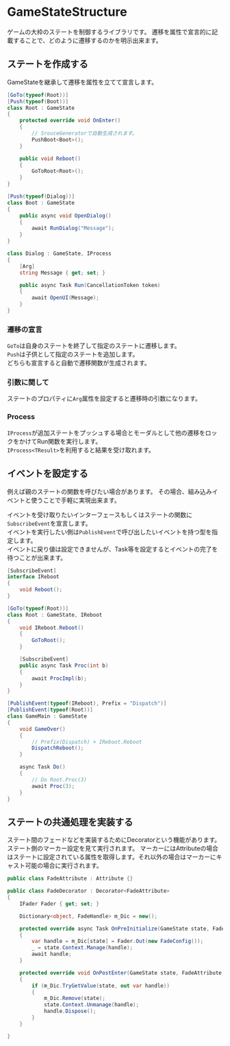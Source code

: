 # GameStateStructure

ゲームの大枠のステートを制御するライブラリです。
遷移を属性で宣言的に記載することで、どのように遷移するのかを明示出来ます。

## ステートを作成する
GameStateを継承して遷移を属性を立てて宣言します。

```cs
[GoTo(typeof(Root))]
[Push(typeof(Boot))]
class Root : GameState
{
	protected override void OnEnter()
	{
		// SrouceGeneratorで自動生成されます。
		PushBoot<Boot>();
	}

	public void Reboot()
	{
		GoToRoot<Root>();
	}
}

[Push(typeof(Dialog))]
class Boot : GameState
{
	public async void OpenDialog()
	{
		await RunDialog("Message");
	}
}

class Dialog : GameState, IProcess
{
	[Arg]
	string Message { get; set; }

	public async Task Run(CancellationToken token)
	{
		await OpenUI(Message);
	}
}
```

### 遷移の宣言
`GoTo`は自身のステートを終了して指定のステートに遷移します。  
`Push`は子供として指定のステートを追加します。  
どちらも宣言すると自動で遷移関数が生成されます。  

### 引数に関して
ステートのプロパティに`Arg`属性を設定すると遷移時の引数になります。

### Process
`IProcess`が追加ステートをプッシュする場合とモーダルとして他の遷移をロックをかけてRun関数を実行します。  
`IProcess<TResult>`を利用すると結果を受け取れます。  

## イベントを設定する

例えば親のステートの関数を呼びたい場合があります。
その場合、組み込みイベントと使うことで手軽に実現出来ます。

イベントを受け取りたいインターフェースもしくはステートの関数に`SubscribeEvent`を宣言します。  
イベントを実行したい側は`PublishEvent`で呼び出したいイベントを持つ型を指定します。  
イベントに戻り値は設定できませんが、Task等を設定するとイベントの完了を待つことが出来ます。

```cs
[SubscribeEvent]
interface IReboot
{
	void Reboot();
}

[GoTo(typeof(Root))]
class Root : GameState, IReboot
{
	void IReboot.Reboot()
	{
		GoToRoot();
	}

	[SubscribeEvent]
	public async Task Proc(int b)
	{
		await ProcImpl(b);
	}
}

[PublishEvent(typeof(IReboot), Prefix = "Dispatch")]
[PublishEvent(typeof(Root))]
class GameMain : GameState
{
	void GameOver()
	{
		// Prefix(Dispatch) + IReboot.Reboot
		DispatchReboot();
	}

	async Task Do()
	{
		// Do Root.Proc(3)
		await Proc(3);
	}
}
```

## ステートの共通処理を実装する
ステート間のフェードなどを実装するためにDecoratorという機能があります。
ステート側のマーカー設定を見て実行されます。
マーカーにはAttributeの場合はステートに設定されている属性を取得します。それ以外の場合はマーカーにキャスト可能の場合に実行されます。

```cs
public class FadeAttribute : Attribute {}

public class FadeDecorator : Decorator<FadeAttribute>
{
	IFader Fader { get; set; }

	Dictionary<object, FadeHandle> m_Dic = new();

	protected override async Task OnPreInitialize(GameState state, FadeAttribute maker)
	{
		var handle = m_Dic[state] = Fader.Out(new FadeConfig());
		_ = state.Context.Manage(handle);
		await handle;
	}

	protected override void OnPostEnter(GameState state, FadeAttribute maker)
	{
		if (m_Dic.TryGetValue(state, out var handle))
		{
			m_Dic.Remove(state);
			state.Context.Unmanage(handle);
			handle.Dispose();
		}
	}

}
```